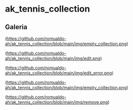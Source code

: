 # ak_tennis_collection

## Galeria

(https://github.com/romualdo-ah/ak_tennis_collection/blob/main/img/empty_collection.png)

(https://github.com/romualdo-ah/ak_tennis_collection/blob/main/img/edit.png)

(https://github.com/romualdo-ah/ak_tennis_collection/blob/main/img/edit_error.png)

(https://github.com/romualdo-ah/ak_tennis_collection/blob/main/img/empty_collection.png)

(https://github.com/romualdo-ah/ak_tennis_collection/blob/main/img/remove.png)
